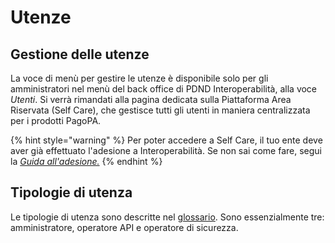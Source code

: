 # Utenze

## Gestione delle utenze

La voce di menù per gestire le utenze è disponibile solo per gli amministratori nel menù del back office di PDND Interoperabilità, alla voce _Utenti_. Si verrà rimandati alla pagina dedicata sulla Piattaforma Area Riservata (Self Care), che gestisce tutti gli utenti in maniera centralizzata per i prodotti PagoPA.

{% hint style="warning" %}
Per poter accedere a Self Care, il tuo ente deve aver già effettuato l'adesione a Interoperabilità. Se non sai come fare, segui la [_Guida all'adesione._](../../how-to/guida-alladesione.md)
{% endhint %}

## Tipologie di utenza

Le tipologie di utenza sono descritte nel [glossario](../glossario.md). Sono essenzialmente tre: amministratore, operatore API e operatore di sicurezza.
